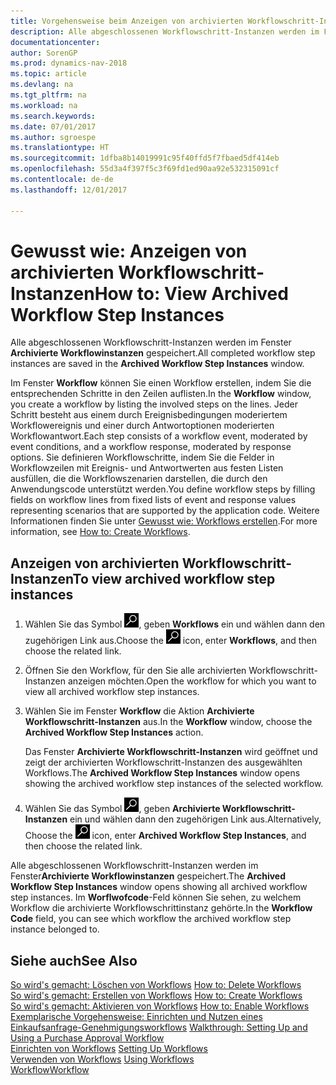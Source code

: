 ```yaml
---
title: Vorgehensweise beim Anzeigen von archivierten Workflowschritt-Instanzen
description: Alle abgeschlossenen Workflowschritt-Instanzen werden im Fenster **Archivierte Workflowinstanzen** gespeichert.
documentationcenter: 
author: SorenGP
ms.prod: dynamics-nav-2018
ms.topic: article
ms.devlang: na
ms.tgt_pltfrm: na
ms.workload: na
ms.search.keywords: 
ms.date: 07/01/2017
ms.author: sgroespe
ms.translationtype: HT
ms.sourcegitcommit: 1dfba8b14019991c95f40ffd5f7fbaed5df414eb
ms.openlocfilehash: 55d3a4f397f5c3f69fd1ed90aa92e532315091cf
ms.contentlocale: de-de
ms.lasthandoff: 12/01/2017

---
```

# <a name="how-to-view-archived-workflow-step-instances"></a><span data-ttu-id="68d4b-103">Gewusst wie: Anzeigen von archivierten Workflowschritt-Instanzen</span><span class="sxs-lookup"><span data-stu-id="68d4b-103">How to: View Archived Workflow Step Instances</span></span>
<span data-ttu-id="68d4b-104">Alle abgeschlossenen Workflowschritt-Instanzen werden im Fenster **Archivierte Workflowinstanzen** gespeichert.</span><span class="sxs-lookup"><span data-stu-id="68d4b-104">All completed workflow step instances are saved in the **Archived Workflow Step Instances** window.</span></span>  

 <span data-ttu-id="68d4b-105">Im Fenster **Workflow** können Sie einen Workflow erstellen, indem Sie die entsprechenden Schritte in den Zeilen auflisten.</span><span class="sxs-lookup"><span data-stu-id="68d4b-105">In the **Workflow** window, you create a workflow by listing the involved steps on the lines.</span></span> <span data-ttu-id="68d4b-106">Jeder Schritt besteht aus einem durch Ereignisbedingungen moderiertem Workflowereignis und einer durch Antwortoptionen moderierten Workflowantwort.</span><span class="sxs-lookup"><span data-stu-id="68d4b-106">Each step consists of a workflow event, moderated by event conditions, and a workflow response, moderated by response options.</span></span> <span data-ttu-id="68d4b-107">Sie definieren Workflowschritte, indem Sie die Felder in Workflowzeilen mit Ereignis- und Antwortwerten aus festen Listen ausfüllen, die die Workflowszenarien darstellen, die durch den Anwendungscode unterstützt werden.</span><span class="sxs-lookup"><span data-stu-id="68d4b-107">You define workflow steps by filling fields on workflow lines from fixed lists of event and response values representing scenarios that are supported by the application code.</span></span> <span data-ttu-id="68d4b-108">Weitere Informationen finden Sie unter [Gewusst wie: Workflows erstellen](across-how-to-create-workflows.md).</span><span class="sxs-lookup"><span data-stu-id="68d4b-108">For more information, see [How to: Create Workflows](across-how-to-create-workflows.md).</span></span>  

## <a name="to-view-archived-workflow-step-instances"></a><span data-ttu-id="68d4b-109">Anzeigen von archivierten Workflowschritt-Instanzen</span><span class="sxs-lookup"><span data-stu-id="68d4b-109">To view archived workflow step instances</span></span>  
1.  <span data-ttu-id="68d4b-110">Wählen Sie das Symbol ![Nach Seite oder Bericht suchen](media/ui-search/search_small.png "Symbol Nach Seite oder Bericht suchen"), geben **Workflows** ein und wählen dann den zugehörigen Link aus.</span><span class="sxs-lookup"><span data-stu-id="68d4b-110">Choose the ![Search for Page or Report](media/ui-search/search_small.png "Search for Page or Report icon") icon, enter **Workflows**, and then choose the related link.</span></span>  
2.  <span data-ttu-id="68d4b-111">Öffnen Sie den Workflow, für den Sie alle archivierten Workflowschritt-Instanzen anzeigen möchten.</span><span class="sxs-lookup"><span data-stu-id="68d4b-111">Open the workflow for which you want to view all archived workflow step instances.</span></span>  
3.  <span data-ttu-id="68d4b-112">Wählen Sie im Fenster **Workflow** die Aktion **Archivierte Workflowschritt-Instanzen** aus.</span><span class="sxs-lookup"><span data-stu-id="68d4b-112">In the **Workflow** window, choose the **Archived Workflow Step Instances** action.</span></span>  

    <span data-ttu-id="68d4b-113">Das Fenster **Archivierte Workflowschritt-Instanzen** wird geöffnet und zeigt der archivierten Workflowschritt-Instanzen des ausgewählten Workflows.</span><span class="sxs-lookup"><span data-stu-id="68d4b-113">The **Archived Workflow Step Instances** window opens showing the archived workflow step instances of the selected workflow.</span></span>  
4.  <span data-ttu-id="68d4b-114">Wählen Sie das Symbol ![Nach Seite oder Bericht suchen](media/ui-search/search_small.png "Symbol Nach Seite oder Bericht suchen"), geben **Archivierte Workflowschritt-Instanzen** ein und wählen dann den zugehörigen Link aus.</span><span class="sxs-lookup"><span data-stu-id="68d4b-114">Alternatively, Choose the ![Search for Page or Report](media/ui-search/search_small.png "Search for Page or Report icon") icon, enter **Archived Workflow Step Instances**, and then choose the related link.</span></span>  

<span data-ttu-id="68d4b-115">Alle abgeschlossenen Workflowschritt-Instanzen werden im Fenster**Archivierte Workflowinstanzen** gespeichert.</span><span class="sxs-lookup"><span data-stu-id="68d4b-115">The **Archived Workflow Step Instances** window opens showing all archived workflow step instances.</span></span> <span data-ttu-id="68d4b-116">Im **Worflwofcode**-Feld können Sie sehen, zu welchem Workflow die archivierte Workflowschrittinstanz gehörte.</span><span class="sxs-lookup"><span data-stu-id="68d4b-116">In the **Workflow Code** field, you can see which workflow the archived workflow step instance belonged to.</span></span>  

## <a name="see-also"></a><span data-ttu-id="68d4b-117">Siehe auch</span><span class="sxs-lookup"><span data-stu-id="68d4b-117">See Also</span></span>  
 <span data-ttu-id="68d4b-118">[So wird's gemacht: Löschen von Workflows](across-how-to-delete-workflows.md) </span><span class="sxs-lookup"><span data-stu-id="68d4b-118">[How to: Delete Workflows](across-how-to-delete-workflows.md) </span></span>  
 <span data-ttu-id="68d4b-119">[So wird's gemacht: Erstellen von Workflows](across-how-to-create-workflows.md) </span><span class="sxs-lookup"><span data-stu-id="68d4b-119">[How to: Create Workflows](across-how-to-create-workflows.md) </span></span>  
 <span data-ttu-id="68d4b-120">[So wird's gemacht: Aktivieren von Workflows](across-how-to-enable-workflows.md) </span><span class="sxs-lookup"><span data-stu-id="68d4b-120">[How to: Enable Workflows](across-how-to-enable-workflows.md) </span></span>  
 <span data-ttu-id="68d4b-121">[Exemplarische Vorgehensweise: Einrichten und Nutzen eines Einkaufsanfrage-Genehmigungsworkflows](walkthrough-setting-up-and-using-a-purchase-approval-workflow.md) </span><span class="sxs-lookup"><span data-stu-id="68d4b-121">[Walkthrough: Setting Up and Using a Purchase Approval Workflow](walkthrough-setting-up-and-using-a-purchase-approval-workflow.md) </span></span>  
 <span data-ttu-id="68d4b-122">[Einrichten von Workflows](across-set-up-workflows.md) </span><span class="sxs-lookup"><span data-stu-id="68d4b-122">[Setting Up Workflows](across-set-up-workflows.md) </span></span>  
 <span data-ttu-id="68d4b-123">[Verwenden von Workflows](across-use-workflows.md) </span><span class="sxs-lookup"><span data-stu-id="68d4b-123">[Using Workflows](across-use-workflows.md) </span></span>  
 [<span data-ttu-id="68d4b-124">Workflow</span><span class="sxs-lookup"><span data-stu-id="68d4b-124">Workflow</span></span>](across-workflow.md)

